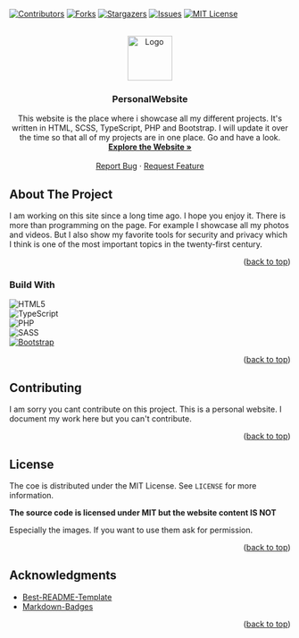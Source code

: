<div id="top"></div>

[![Contributors][contributors-shield]][contributors-url]
[![Forks][forks-shield]][forks-url]
[![Stargazers][stars-shield]][stars-url]
[![Issues][issues-shield]][issues-url]
[![MIT License][license-shield]][license-url]

<!-- PROJECT LOGO -->
<br />
<div align="center">
  <a href="https://github.com/lna-dev/PersonalWebsite">
    <img src="https://lna-dev.com/Assets/Metadata/Pingüino-Square.png" alt="Logo" width="80" height="80">
  </a>

<h3 align="center">PersonalWebsite</h3>

<p align="center">
This website is the place where i showcase all my different projects. It's written in HTML, SCSS, TypeScript, PHP and Bootstrap. I will update it over the time so that all of my projects are in one place. Go and have a look.

<br />
<a href="https://lna-dev.com"><strong>Explore the Website »</strong></a>
<br />
<br />
<a href="https://github.com/lna-dev/PersonalWebsite/issues">Report Bug</a>
·
<a href="https://github.com/lna-dev/PersonalWebsite/issues">Request Feature</a>
  </p>
</div>

<!-- ABOUT THE PROJECT -->
## About The Project

I am working on this site since a long time ago. I hope you enjoy it. There is more than programming on the page. For example I showcase all my photos and videos. But I also show my favorite tools for security and privacy which I think is one of the most important topics in the twenty-first century.

<p align="right">(<a href="#top">back to top</a>)</p>

### Build With

![HTML5](https://img.shields.io/badge/html5-%23E34F26.svg?style=for-the-badge&logo=html5&logoColor=white)  
![TypeScript](https://img.shields.io/badge/typescript-%23007ACC.svg?style=for-the-badge&logo=typescript&logoColor=white)  
![PHP](https://img.shields.io/badge/php-%23777BB4.svg?style=for-the-badge&logo=php&logoColor=white)  
![SASS](https://img.shields.io/badge/SASS-hotpink.svg?style=for-the-badge&logo=SASS&logoColor=white)  
[![Bootstrap][Bootstrap.com]][Bootstrap-url]  

<p align="right">(<a href="#top">back to top</a>)</p>

<!-- CONTRIBUTING -->
## Contributing

I am sorry you cant contribute on this project. This is a personal website. I document my work here but you can't contribute.

<p align="right">(<a href="#top">back to top</a>)</p>

<!-- LICENSE -->
## License

The coe is distributed under the MIT License. See `LICENSE` for more information.

**The source code is licensed under MIT but the website content IS NOT**  

Especially the images. If you want to use them ask for permission.

<p align="right">(<a href="#top">back to top</a>)</p>

<!-- ACKNOWLEDGMENTS -->
## Acknowledgments

- [Best-README-Template](https://github.com/othneildrew/Best-README-Template)
- [Markdown-Badges](https://github.com/Ileriayo/markdown-badges)

<p align="right">(<a href="#top">back to top</a>)</p>

<!-- MARKDOWN LINKS & IMAGES -->
[contributors-shield]: https://img.shields.io/github/contributors/lna-dev/PersonalWebsite.svg?style=for-the-badge
[contributors-url]: https://github.com/lna-dev/PersonalWebsite/graphs/contributors
[forks-shield]: https://img.shields.io/github/forks/lna-dev/PersonalWebsite.svg?style=for-the-badge
[forks-url]: https://github.com/lna-dev/PersonalWebsite/network/members
[stars-shield]: https://img.shields.io/github/stars/lna-dev/PersonalWebsite.svg?style=for-the-badge
[stars-url]: https://github.com/lna-dev/PersonalWebsite/stargazers
[issues-shield]: https://img.shields.io/github/issues/lna-dev/PersonalWebsite.svg?style=for-the-badge
[issues-url]: https://github.com/lna-dev/PersonalWebsite/issues
[license-shield]: https://img.shields.io/github/license/lna-dev/PersonalWebsite.svg?style=for-the-badge
[license-url]: https://github.com/lna-dev/PersonalWebsite/blob/master/LICENSE
[linkedin-shield]: https://img.shields.io/badge/-LinkedIn-black.svg?style=for-the-badge&logo=linkedin&colorB=555
[linkedin-url]: https://linkedin.com/in/linkedin_username
[product-screenshot]: images/screenshot.png
[Next.js]: https://img.shields.io/badge/next.js-000000?style=for-the-badge&logo=nextdotjs&logoColor=white
[Next-url]: https://nextjs.org/
[React.js]: https://img.shields.io/badge/React-20232A?style=for-the-badge&logo=react&logoColor=61DAFB
[React-url]: https://reactjs.org/
[Vue.js]: https://img.shields.io/badge/Vue.js-35495E?style=for-the-badge&logo=vuedotjs&logoColor=4FC08D
[Vue-url]: https://vuejs.org/
[Angular.io]: https://img.shields.io/badge/Angular-DD0031?style=for-the-badge&logo=angular&logoColor=white
[Angular-url]: https://angular.io/
[Svelte.dev]: https://img.shields.io/badge/Svelte-4A4A55?style=for-the-badge&logo=svelte&logoColor=FF3E00
[Svelte-url]: https://svelte.dev/
[Laravel.com]: https://img.shields.io/badge/Laravel-FF2D20?style=for-the-badge&logo=laravel&logoColor=white
[Laravel-url]: https://laravel.com
[Bootstrap.com]: https://img.shields.io/badge/Bootstrap-563D7C?style=for-the-badge&logo=bootstrap&logoColor=white
[Bootstrap-url]: https://getbootstrap.com
[JQuery.com]: https://img.shields.io/badge/jQuery-0769AD?style=for-the-badge&logo=jquery&logoColor=white
[JQuery-url]: https://jquery.com
